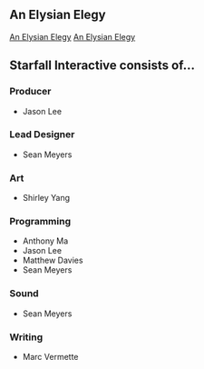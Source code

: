 ## An Elysian Elegy

[An Elysian Elegy](/www/index.html)
[An Elysian Elegy](www.7z)

## Starfall Interactive consists of...

### Producer
- Jason Lee

### Lead Designer
- Sean Meyers

### Art
- Shirley Yang

### Programming
- Anthony Ma
- Jason Lee
- Matthew Davies
- Sean Meyers

### Sound
- Sean Meyers

### Writing
- Marc Vermette

